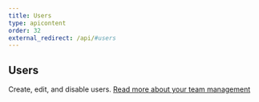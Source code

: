 ```yaml
---
title: Users
type: apicontent
order: 32
external_redirect: /api/#users
---
```


## Users
Create, edit, and disable users. [Read more about your team management][1]

[1]: /account_management/team
